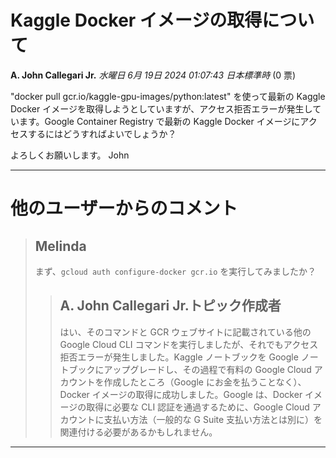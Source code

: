 # Kaggle Docker イメージの取得について

**A. John Callegari Jr.** *水曜日 6月 19日 2024 01:07:43 日本標準時* (0 票)

"docker pull gcr.io/kaggle-gpu-images/python:latest" を使って最新の Kaggle Docker イメージを取得しようとしていますが、アクセス拒否エラーが発生しています。Google Container Registry で最新の Kaggle Docker イメージにアクセスするにはどうすればよいでしょうか？

よろしくお願いします。
John

---
# 他のユーザーからのコメント

> ## Melinda
> 
> まず、`gcloud auth configure-docker gcr.io` を実行してみましたか？
> 
> 
> 
> > ## A. John Callegari Jr.トピック作成者
> > 
> > はい、そのコマンドと GCR ウェブサイトに記載されている他の Google Cloud CLI コマンドを実行しましたが、それでもアクセス拒否エラーが発生しました。Kaggle ノートブックを Google ノートブックにアップグレードし、その過程で有料の Google Cloud アカウントを作成したところ（Google にお金を払うことなく）、Docker イメージの取得に成功しました。Google は、Docker イメージの取得に必要な CLI 認証を通過するために、Google Cloud アカウントに支払い方法（一般的な G Suite 支払い方法とは別に）を関連付ける必要があるかもしれません。
> > 
> > 
> > 
--- 

